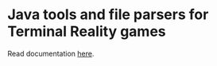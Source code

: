 # Java tools and file parsers for Terminal Reality games

Read documentation [here](https://github.com/jtrfp/jtrfp/wiki).